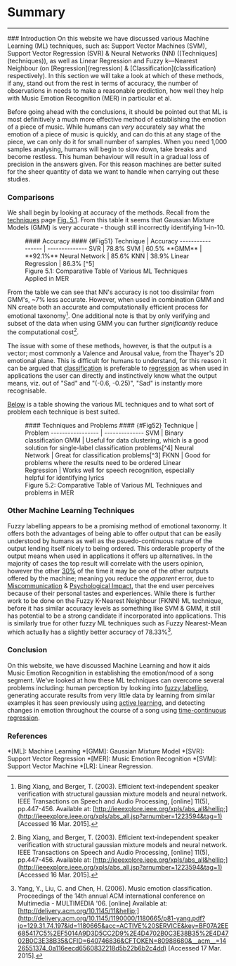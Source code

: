 # Summary
<hr>
### Introduction
On this website we have discussed various Machine Learning (ML) techniques, such as: Support Vector Machines (SVM), Support Vector Regression (SVR) &amp; Neural Networks (NN) ([Techniques](techniques)), as well as Linear Regression and Fuzzy k&mdash;Nearest Neighbour (on [Regression](regression) &amp; [Classification](classification) respectively). In this section we will take a look at which of these methods, if any, stand out from the rest in terms of accuracy, the number of observations in needs to make a reasonable prediction, how well they help with Music Emotion Recognition (MER) in particular et al.

Before going ahead with the conclusions, it should be pointed out that ML is most definitively a much more effective method of establishing the emotion of a piece of music. While humans can *very* accurately say what the emotion of a piece of music is quickly, and can do this at any stage of the piece, we can only do it for small number of samples. When you need 1,000 samples analysing, humans will begin to slow down, take breaks and become restless. This human behaviour will result in a gradual loss of precision in the answers given. For this reason machines are better suited for the sheer quantity of data we want to handle when carrying out these studies.

### Comparisons
We shall begin by looking at accuracy of the methods. Recall from the [techniques](techniques) page [Fig. 5.1](#Fig51). From this table it seems that Gaussian Mixture Models (GMM) is very accurate - though still incorrectly identifying 1-in-10.

<figure markdown="1">
#### Accuracy #### {#Fig51}
Technique         | Accuracy
----------------- | --------------
SVR               | 78.8%
SVM               | 60.5%
**GMM**           | **92.1%**
Neural Network    | 85.6%
KNN               | 38.9%
Linear Regression | 86.3% [^5]
<figcaption markdown="1">
  Figure 5.1: Comparative Table of Various ML Techniques Applied in MER
</figcaption>
</figure>

From the table we can see that NN's accuracy is not too dissimilar from GMM's, ~7% less accurate. However, when used in combination GMM and NN create both an accurate and computationally efficient process for emotional taxonomy[^1]. One additional note is that by only verifying and subset of the data when using GMM you can further *significantly* reduce the computational cost[^1].

The issue with some of these methods, however, is that the output is a vector; most commonly a Valence and Arousal value, from the Thayer's 2D emotional plane. This is difficult for humans to understand, for this reason it can be argued that [classification](classification) is preferable to [regression](regression) as when used in applications the user can directly and instinctively know what the output means, viz. out of "Sad" and "(-0.6, -0.25)", "Sad" is instantly more recognisable.

[Below](#Fig52) is a table showing the various ML techniques and to what sort of problem each technique is best suited.

<figure markdown="1">
#### Techniques and Problems #### {#Fig52}
Technique         | Problem
----------------- | --------------
SVM               | Binary classification
GMM               | Useful for data clustering, which is a good solution for single-label classification problems[^4]
Neural Network    | Great for classification problems[^3]
FKNN              | Good for problems where the results need to be ordered
Linear Regression | Works well for speech recognition, especially helpful for identifying&nbsp;lyrics
<figcaption markdown="1">
  Figure 5.2: Comparative Table of Various ML Techniques and problems in MER
</figcaption>
</figure>

### Other Machine Learning Techniques

Fuzzy labelling appears to be a promising method of emotional taxonomy. It offers both the advantages of being able to offer output that can be easily understood by humans as well as the psuedo-continuous nature of the output lending itself nicely to being ordered. This orderable property of the output means when used in applications it offers up alternatives. In the majority of cases the top result will correlate with the users opinion, however the other [30%](classification#FKNN) of the time it may be one of the other outputs offered by the machine; meaning you reduce the *apparent* error, due to [Miscommunication](regression#MisC) &amp; [Psychological Impact](regression#PsyI), that the end user perceives because of their personal tastes and experiences. While there is further work to be done on the Fuzzy K-Nearest Neighbour (FKNN) ML technique, before it has similar accuracy levels as something like SVM &amp; GMM, it still has potential to be a strong candidate if incorporated into applications. This is similarly true for other fuzzy ML techniques such as Fuzzy Nearest-Mean which actually has a slightly better accuracy of 78.33%[^2].

### Conclusion

On this website, we have discussed Machine Learning and how it aids Music Emotion Recognition in establishing the emotion/mood of a song segment. We've looked at how these ML techniques can overcome several problems including: human perception by looking into [fuzzy labelling](classification#FKNN), generating accurate results from very little data by learning from similar examples it has seen previously using [active learning](regression#ActLearning), and detecting changes in emotion throughout the course of a song using [time-continuous regression](regression#TimeCont).

### References

[^1]: Bing Xiang, and Berger, T. (2003). Efficient text-independent speaker verification with structu&shy;ral gaussian mixture models and neural network. IEEE Transactions on Speech and Audio Processing, [online] 11(5), pp.447-456. Available at: [http://ieeexplore.ieee.org/xpls/abs_all&hellip;](http://ieeexplore.ieee.org/xpls/abs_all.jsp?arnumber=1223594&tag=1) [Acc&shy;essed 16 Mar. 2015].

[^2]: Yang, Y., Liu, C. and Chen, H. (2006). Music emotion classification. Proceedings of the 14th annual ACM international conference on Multimedia - MULTIMEDIA '06. [online] Available at: [http://delivery.acm.org/10.1145/11&hellip;](http://delivery.acm.org/10.1145/1190000/1180665/p81-yang.pdf?ip=129.31.74.197&id=1180665&acc=ACTIVE%20SERVICE&key=BF07A2EE685417C5%2EF5014A9D3D5CC2D9%2E4D4702B0C3E38B35%2E4D4702B0C3E38B35&CFID=640746836&CFTOKEN=80988680&__acm__=1426551374_0a116eecd6560832218d5b22b6b2c4dd) [Accessed 17 Mar. 2015].

[^3]: Heaton, J. (2015). Problems Commonly Solved With Neural Networks | Heaton Research. [online] Heatonresearch.com. Available at: [http://www.heatonresearch.com/online/introduction-neu&hellip;](http://www.heatonresearch.com/online/introduction-neural-networks-java-edition-2/chapter-1/page3.html) [Accessed 18 Mar. 2015].

[^4]: Uk.mathworks.com, (2015). Clustering Using Gaussian Mixture Models - MATLAB & Simulink. [online] Available at: [http://uk.mathworks.com/help/stats/gau&hellip;](http://uk.mathworks.com/help/stats/gaussian-mixture-models.html) [Accessed 18 Mar. 2015].

[^5]: Kim, Y., Schmidt, E., Migneco, R., Morton, B., Richardson, P., Scott, J., Speck, J. and Turnbull, D. (2015). Music Emotion Recognition: A State of the Art Review. [Online] Available at: [http://citeseerx.ist.psu.edu/viewdoc/downlo&hellip;](http://citeseerx.ist.psu.edu/viewdoc/download?doi=10.1.1.231.7740&rep=rep1&type=pdf) [Accessed 13 Mar. 2015].

*[ML]: Machine Learning
*[GMM]: Gaussian Mixture Model
*[SVR]: Support Vector Regression
*[MER]: Music Emotion Recognition
*[SVM]: Support Vector Machine
*[LR]: Linear Regression.
